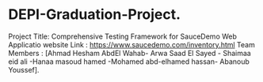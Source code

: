 # DEPI-Graduation-Project.
Project Title: Comprehensive Testing Framework for SauceDemo Web Applicatio
website Link : https://www.saucedemo.com/inventory.html
Team Members : [Ahmad Hesham AbdEl Wahab- Arwa Saad El Sayed - Shaimaa eid ali -Hanaa masoud hamed -Mohamed abd-elhamed hassan- Abanoub Youssef].
